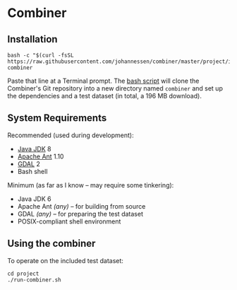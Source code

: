 Combiner
========


Installation
------------

	bash -c "$(curl -fsSL https://raw.githubusercontent.com/johannessen/combiner/master/project/install.sh)" combiner

Paste that line at a Terminal prompt. The [bash script](project/install.sh) will clone the Combiner's Git repository into a new directory named `combiner` and set up the dependencies and a test dataset (in total, a 196 MB download).


System Requirements
-------------------

Recommended (used during development):
- [Java JDK](http://www.oracle.com/technetwork/java/javase/downloads/index.html) 8
- [Apache Ant](https://ant.apache.org/) 1.10
- [GDAL](http://www.gdal.org/) 2
- Bash shell

Minimum (as far as I know – may require some tinkering):
- Java JDK 6
- Apache Ant *(any)* – for building from source
- GDAL *(any)* – for preparing the test dataset
- POSIX-compliant shell environment


Using the combiner
------------------

To operate on the included test dataset:

	cd project
	./run-combiner.sh
